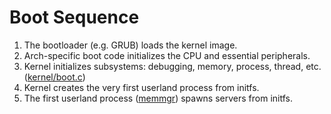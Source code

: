 # Boot Sequence
1. The bootloader (e.g. GRUB) loads the kernel image.
2. Arch-specific boot code initializes the CPU and essential peripherals.
3. Kernel initializes subsystems: debugging, memory, process, thread, etc. ([kernel/boot.c](https://github.com/seiyanuta/resea/blob/master/kernel/boot.c))
4. Kernel creates the very first userland process from initfs.
5. The first userland process ([memmgr](../servers/memmgr)) spawns servers from initfs.
